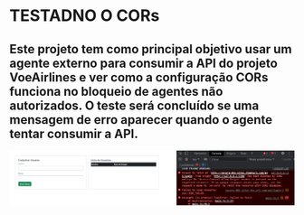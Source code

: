 <h1>TESTADNO O CORs</h1>

## Este projeto tem como principal objetivo usar um agente externo para consumir a API do projeto VoeAirlines e ver como a configuração CORs funciona no bloqueio de agentes não autorizados. O teste será concluído se uma mensagem de erro aparecer quando o agente tentar consumir a API.


![Screenshot](/ErroCORs.png)